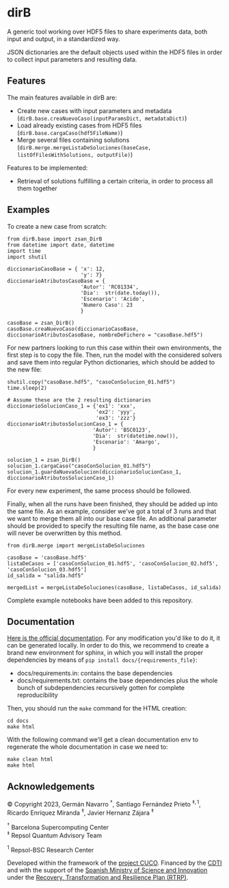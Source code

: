 # dirB

A generic tool working over HDF5 files to share experiments data, both input and output, in a standardized way.

JSON dictionaries are the default objects used within the HDF5 files in order to collect input parameters and resulting data.

## Features

The main features available in dirB are:
- Create new cases with input parameters and metadata (`dirB.base.creaNuevoCaso(inputParamsDict, metadataDict)`)
- Load already existing cases from HDF5 files (`dirB.base.cargaCaso(hdf5FileName)`)
- Merge several files containing solutions (`dirB.merge.mergeListaDeSoluciones(baseCase, listOfFilesWithSolutions, outputFile)`)

Features to be implemented:
- Retrieval of solutions fulfilling a certain criteria, in order to process all them together

## Examples

To create a new case from scratch:
```
from dirB.base import zsan_DirB
from datetime import date, datetime
import time
import shutil

diccionarioCasoBase = { 'x': 12,
                        'y': 7}
diccionarioAtributosCasoBase = {
                        'Autor': 'RC01334',
                        'Dia':  str(date.today()),
                        'Escenario': 'Acido',
                        'Numero Caso': 23
                        }

casoBase = zsan_DirB()
casoBase.creaNuevoCaso(diccionarioCasoBase, diccionarioAtributosCasoBase, nombreDeFichero = "casoBase.hdf5")
```

For new partners looking to run this case within their own environments, the first step is to copy the file. Then, run the model with the considered solvers and save them into regular Python dictionaries, which should be added to the new file:
```
shutil.copy("casoBase.hdf5", "casoConSolucion_01.hdf5")
time.sleep(2)

# Assume these are the 2 resulting dictionaries
diccionarioSolucionCaso_1 = {'ex1': 'xxx',
                             'ex2': 'yyy',
                             'ex3': 'zzz'}
diccionarioAtributosSolucionCaso_1 = {
                            'Autor': 'BSC0123',
                            'Dia':  str(datetime.now()),
                            'Escenario': 'Amargo',
                            }

solucion_1 = zsan_DirB()
solucion_1.cargaCaso("casoConSolucion_01.hdf5")
solucion_1.guardaNuevaSolucion(diccionarioSolucionCaso_1, diccionarioAtributosSolucionCaso_1)
```

For every new experiment, the same process should be followed.

Finally, when all the runs have been finished, they should be added up into the same file. As an example, consider we've got a total of 3 runs and that we want to merge them all into our base case file. An additional parameter should be provided to specify the resulting file name, as the base case one will never be overwritten by this method.
```
from dirB.merge import mergeListaDeSoluciones

casoBase = 'casoBase.hdf5'
listaDeCasos = ['casoConSolucion_01.hdf5', 'casoConSolucion_02.hdf5', 'casoConSolucion_03.hdf5']
id_salida = "salida.hdf5"

mergedList = mergeListaDeSoluciones(casoBase, listaDeCasos, id_salida)
```

Complete example notebooks have been added to this repository.

## Documentation

[Here is the official documentation](https://dirb.readthedocs.io/en/latest/). For any modification you'd like to do it, it can be generated locally. In order to do this, we recommend to create a brand new environment for sphinx, in which you will install the proper dependencies by means of `pip install docs/{requirements_file}`:
 - docs/requirements.in: contains the base dependencies
 - docs/requirements.txt: contains the base dependencies plus the whole bunch of subdependencies recursively gotten for complete reproducibility

Then, you should run the `make` command for the HTML creation:

```
cd docs
make html
```

With the following command we'll get a clean documentation env to regenerate the whole documentation in case we need to:

```
make clean html
make html
```

## Acknowledgements

© Copyright 2023, Germán Navarro $^\dagger$, Santiago Fernández Prieto $^{\ddagger,1}$, Ricardo Enríquez Miranda $^\ddagger$, Javier Hernanz Zájara $^\ddagger$

$^\dagger$ Barcelona Supercomputing Center
\
$^\ddagger$ Repsol Quantum Advisory Team

$^1$ Repsol-BSC Research Center

Developed within the framework of the [project CUCO](https://www.cuco.tech/). Financed by the [CDTI](https://www.cdti.es/en) and with the support of the [Spanish Ministry of Science and Innovation](https://www.ciencia.gob.es/en/) under the [Recovery, Transformation and Resilience Plan (RTRP)](https://www.ciencia.gob.es/en/Estrategias-y-Planes/Plan-de-Recuperacion-Transformacion-y-Resiliencia-PRTR.html).